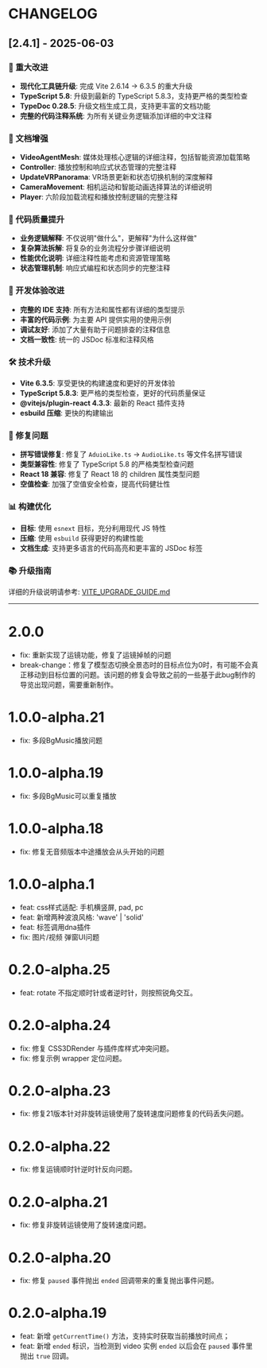 # CHANGELOG

## [2.4.1] - 2025-06-03

### 🎯 重大改进
- **现代化工具链升级**: 完成 Vite 2.6.14 → 6.3.5 的重大升级
- **TypeScript 5.8**: 升级到最新的 TypeScript 5.8.3，支持更严格的类型检查
- **TypeDoc 0.28.5**: 升级文档生成工具，支持更丰富的文档功能
- **完整的代码注释系统**: 为所有关键业务逻辑添加详细的中文注释

### 📝 文档增强
- **VideoAgentMesh**: 媒体处理核心逻辑的详细注释，包括智能资源加载策略
- **Controller**: 播放控制和响应式状态管理的完整注释
- **UpdateVRPanorama**: VR场景更新和状态切换机制的深度解释
- **CameraMovement**: 相机运动和智能动画选择算法的详细说明
- **Player**: 六阶段加载流程和播放控制逻辑的完整注释

### 🔧 代码质量提升
- **业务逻辑解释**: 不仅说明"做什么"，更解释"为什么这样做"
- **复杂算法拆解**: 将复杂的业务流程分步骤详细说明
- **性能优化说明**: 详细注释性能考虑和资源管理策略
- **状态管理机制**: 响应式编程和状态同步的完整注释

### 🚀 开发体验改进
- **完整的 IDE 支持**: 所有方法和属性都有详细的类型提示
- **丰富的代码示例**: 为主要 API 提供实用的使用示例
- **调试友好**: 添加了大量有助于问题排查的注释信息
- **文档一致性**: 统一的 JSDoc 标准和注释风格

### 🛠️ 技术升级
- **Vite 6.3.5**: 享受更快的构建速度和更好的开发体验
- **TypeScript 5.8.3**: 更严格的类型检查，更好的代码质量保证
- **@vitejs/plugin-react 4.3.3**: 最新的 React 插件支持
- **esbuild 压缩**: 更快的构建输出

### 🐛 修复问题
- **拼写错误修复**: 修复了 `AduioLike.ts` → `AudioLike.ts` 等文件名拼写错误
- **类型兼容性**: 修复了 TypeScript 5.8 的严格类型检查问题
- **React 18 兼容**: 修复了 React 18 的 children 属性类型问题
- **空值检查**: 加强了空值安全检查，提高代码健壮性

### 📊 构建优化
- **目标**: 使用 `esnext` 目标，充分利用现代 JS 特性
- **压缩**: 使用 `esbuild` 获得更好的构建性能
- **文档生成**: 支持更多语言的代码高亮和更丰富的 JSDoc 标签

### 📚 升级指南
详细的升级说明请参考: [VITE_UPGRADE_GUIDE.md](./VITE_UPGRADE_GUIDE.md)

---

# 2.0.0
- fix: 重新实现了运镜功能，修复了运镜掉帧的问题
- break-change：修复了模型态切换全景态时的目标点位为0时，有可能不会真正移动到目标位置的问题。该问题的修复会导致之前的一些基于此bug制作的导览出现问题，需要重新制作。

# 1.0.0-alpha.21
- fix: 多段BgMusic播放问题

# 1.0.0-alpha.19
- fix: 多段BgMusic可以重复播放

# 1.0.0-alpha.18
- fix: 修复无音频版本中途播放会从头开始的问题

# 1.0.0-alpha.1
- feat: css样式适配: 手机横竖屏, pad, pc
- feat: 新增两种波浪风格: 'wave' | 'solid'
- feat: 标签调用dna插件
- fix: 图片/视频 弹窗UI问题

# 0.2.0-alpha.25
- feat: rotate 不指定顺时针或者逆时针，则按照锐角交互。

# 0.2.0-alpha.24
- fix: 修复 CSS3DRender 与插件库样式冲突问题。
- fix: 修复示例 wrapper 定位问题。

# 0.2.0-alpha.23
- fix: 修复21版本针对非旋转运镜使用了旋转速度问题修复的代码丢失问题。

# 0.2.0-alpha.22
- fix: 修复运镜顺时针逆时针反向问题。

# 0.2.0-alpha.21
- fix: 修复非旋转运镜使用了旋转速度问题。

# 0.2.0-alpha.20
- fix: 修复 `paused` 事件抛出 `ended` 回调带来的重复抛出事件问题。

# 0.2.0-alpha.19
- feat: 新增 `getCurrentTime()` 方法，支持实时获取当前播放时间点；
- feat: 新增 `ended` 标识，当检测到 video 实例 `ended` 以后会在 `paused` 事件里抛出 `true` 回调。
